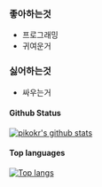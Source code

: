 ### 좋아하는것

- 프로그래밍
- 귀여운거

### 싫어하는것

- 싸우는거


#### Github Status

[![pikokr's github stats](https://github-readme-stats.vercel.app/api?username=pikokr&bg_color=ffa745,fe869f,ef7ac8,a083ed,43aeff&title_color=fff&text_color=fff&show_icons=true&count_private=true)](https://github.com/pikokr)

#### Top languages

[![Top langs](https://github-readme-stats.vercel.app/api/top-langs?username=pikokr&layout=compact&bg_color=ffa745,fe869f,ef7ac8,a083ed,43aeff&title_color=fff&text_color=fff&show_icons=true&count_private=true)](https://github.com/pikokr)

